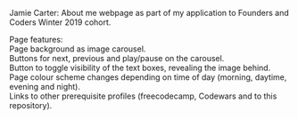 Jamie Carter: About me webpage as part of my application to Founders and Coders Winter 2019 cohort.

Page features:<br />
Page background as image carousel. <br />
Buttons for next, previous and play/pause on the carousel. <br />
Button to toggle visibility of the text boxes, revealing the image behind. <br />
Page colour scheme changes depending on time of day (morning, daytime, evening and night). <br />
Links to other prerequisite profiles (freecodecamp, Codewars and to this repository).

